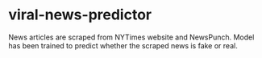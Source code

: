 # viral-news-predictor
News articles are scraped from NYTimes website and NewsPunch. Model has been trained to predict whether the scraped news is fake or real.
